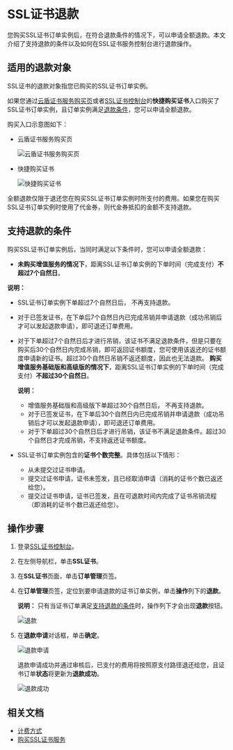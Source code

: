 # SSL证书退款

您购买SSL证书订单实例后，在符合退款条件的情况下，可以申请全额退款。本文介绍了支持退款的条件以及如何在SSL证书服务控制台进行退款操作。

## 适用的退款对象

SSL证书的退款对象指您已购买的SSL证书订单实例。

如果您通过[云盾证书服务购买页](https://common-buy.aliyun.com/?commodityCode=cas_dv_public_cn&request=%7B%22product%22:%22cert_product%22,%22domain%22:%22all%22,%22productCode%22:%22symantec-dv-1-starter%22%7D)或者[SSL证书控制台](https://yundunnext.console.aliyun.com/?p=cas)的**快捷购买证书**入口购买了SSL证书订单实例，且订单实例满足[退款条件](#section_wlj_bry_zgb)，您可以申请全额退款。

购买入口示意图如下：

-   云盾证书服务购买页

    ![云盾证书服务购买页](https://static-aliyun-doc.oss-accelerate.aliyuncs.com/assets/img/zh-CN/9521326261/p265444.png)

-   快捷购买证书

    ![快捷购买证书](https://static-aliyun-doc.oss-accelerate.aliyuncs.com/assets/img/zh-CN/2240288161/p265446.png)


全额退款仅限于退还您在购买SSL证书订单实例时所支付的费用。如果您在购买SSL证书订单实例时使用了代金券，则代金券抵扣的金额不支持退款。

## 支持退款的条件

购买SSL证书订单实例后，当同时满足以下条件时，您可以申请全额退款：

-   **未购买增值服务的情况下**，距离SSL证书订单实例的下单时间（完成支付）**不超过7个自然日**。

**说明：**

-   SSL证书订单实例下单超过7个自然日后， 不再支持退款。
-   对于已签发证书，在下单后7个自然日内已完成吊销并申请退款（成功吊销后才可以发起退款申请），即可退还订单费用。
-   对于下单超过7个自然日后才进行吊销，该证书不满足退款条件，但是只要在购买后30个自然日内完成吊销，即可返回证书额度，您可使用该返还的证书额度申请新的证书。超过30个自然日吊销不返还额度，因此也无法退款。
    **购买增值服务基础版和高级版的情况下**，距离SSL证书订单实例的下单时间（完成支付）**不超过30个自然日**。

    **说明：**

    -   增值服务基础版和高级版下单超过30个自然日后， 不再支持退款。
    -   对于已签发证书，在下单后30个自然日内已完成吊销并申请退款（成功吊销后才可以发起退款申请），即可退还订单费用。
    -   对于下单超过30个自然日后才进行吊销，该证书不满足退款条件。超过30个自然日才完成吊销，不支持返还证书额度。
-   SSL证书订单实例包含的**证书个数完整**。具体包括以下情形：
    -   从未提交过证书申请。
    -   提交过证书申请，证书未签发，且已经取消申请（消耗的证书个数已返还给您）。
    -   提交过证书申请，证书已签发，且在可退款时间内完成了证书吊销流程（即消耗的证书个数已返还给您）。

## 操作步骤

1.  登录[SSL证书控制台](https://yundunnext.console.aliyun.com/?p=cas)。

2.  在左侧导航栏，单击**SSL证书**。

3.  在**SSL证书**页面，单击**订单管理**页签。

4.  在**订单管理**页签，定位到要申请退款的证书订单实例，单击**操作**列下的**退款**。

    **说明：** 只有当证书订单满足[支持退款的条件](#section_wlj_bry_zgb)时，操作列下才会出现**退款**按钮。

    ![退款](https://static-aliyun-doc.oss-accelerate.aliyuncs.com/assets/img/zh-CN/0621326261/p263748.png)

5.  在**退款申请**对话框，单击**确定**。

    ![退款申请](https://static-aliyun-doc.oss-accelerate.aliyuncs.com/assets/img/zh-CN/0885938161/p263766.png)

    退款申请成功并通过审核后，已支付的费用将按照原支付路径退还给您，且证书订单**状态**将更新为**退款成功**。

    ![退款成功](https://static-aliyun-doc.oss-accelerate.aliyuncs.com/assets/img/zh-CN/0621326261/p263787.png)


## 相关文档

-   [计费方式](/cn.zh-CN/产品计费/计费方式.md)
-   [购买SSL证书服务](/cn.zh-CN/证书购买/购买SSL证书服务.md)

